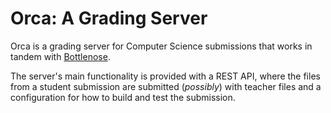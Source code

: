 # Orca: A Grading Server

Orca is a grading server for Computer Science submissions that works in tandem with [Bottlenose](https://github.com/codegrade/bottlenose).

The server's main functionality is provided with a REST API, where the files from a student submission are submitted (_possibly_) with
teacher files and a configuration for how to build and test the submission.
